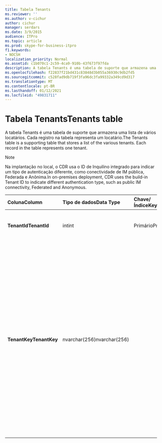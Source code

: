 ```yaml
---
title: Tabela Tenants
ms.reviewer: ''
ms.author: v-cichur
author: cichur
manager: serdars
ms.date: 3/9/2015
audience: ITPro
ms.topic: article
ms.prod: skype-for-business-itpro
f1.keywords:
- NOCSH
localization_priority: Normal
ms.assetid: c1b070c1-2c59-4ca9-910b-43f673f97fda
description: A tabela Tenants é uma tabela de suporte que armazena uma lista de vários locatários. Cada registro na tabela representa um locatário.
ms.openlocfilehash: f22837f21bd431c83848d3b055a36930c9db2fd5
ms.sourcegitcommit: c528fad9db719f3fa96dc3fa99332a349cd9d317
ms.translationtype: MT
ms.contentlocale: pt-BR
ms.lasthandoff: 01/12/2021
ms.locfileid: "49831711"
---
```

# <a name="tenants-table"></a><span data-ttu-id="f8061-104">Tabela Tenants</span><span class="sxs-lookup"><span data-stu-id="f8061-104">Tenants table</span></span>
 
<span data-ttu-id="f8061-p102">A tabela Tenants é uma tabela de suporte que armazena uma lista de vários locatários. Cada registro na tabela representa um locatário.</span><span class="sxs-lookup"><span data-stu-id="f8061-p102">The Tenants table is a supporting table that stores a list of the various tenants. Each record in the table represents one tenant.</span></span>
  
> [!NOTE]
> <span data-ttu-id="f8061-107">Na implantação no local, o CDR usa o ID de Inquilino integrado para indicar um tipo de autenticação diferente, como conectividade de IM pública, Federada e Anônima.</span><span class="sxs-lookup"><span data-stu-id="f8061-107">In on-premises deployment, CDR uses the build-in Tenant ID to indicate different authentication type, such as public IM connectivity, Federated and Anonymous.</span></span> 
  
|<span data-ttu-id="f8061-108">**Coluna**</span><span class="sxs-lookup"><span data-stu-id="f8061-108">**Column**</span></span>|<span data-ttu-id="f8061-109">**Tipo de dados**</span><span class="sxs-lookup"><span data-stu-id="f8061-109">**Data Type**</span></span>|<span data-ttu-id="f8061-110">**Chave/Índice**</span><span class="sxs-lookup"><span data-stu-id="f8061-110">**Key/Index**</span></span>|<span data-ttu-id="f8061-111">**Detalhes**</span><span class="sxs-lookup"><span data-stu-id="f8061-111">**Details**</span></span>|
|:-----|:-----|:-----|:-----|
|<span data-ttu-id="f8061-112">**TenantId**</span><span class="sxs-lookup"><span data-stu-id="f8061-112">**TenantId**</span></span> <br/> |<span data-ttu-id="f8061-113">int</span><span class="sxs-lookup"><span data-stu-id="f8061-113">int</span></span>  <br/> |<span data-ttu-id="f8061-114">Primário</span><span class="sxs-lookup"><span data-stu-id="f8061-114">Primary</span></span>  <br/> |<span data-ttu-id="f8061-115">Número exclusivo que identifica o ID desse inquilino.</span><span class="sxs-lookup"><span data-stu-id="f8061-115">Unique number identifying this Tenant ID.</span></span>  <br/> |
|<span data-ttu-id="f8061-116">**TenantKey**</span><span class="sxs-lookup"><span data-stu-id="f8061-116">**TenantKey**</span></span> <br/> |<span data-ttu-id="f8061-117">nvarchar(256)</span><span class="sxs-lookup"><span data-stu-id="f8061-117">nvarchar(256)</span></span>  <br/> || <span data-ttu-id="f8061-118">Valores permitidos:</span><span class="sxs-lookup"><span data-stu-id="f8061-118">Allowed values:</span></span> <br/>  <span data-ttu-id="f8061-119">00000000-0000-0000-0000-000000000000 - Enterprise</span><span class="sxs-lookup"><span data-stu-id="f8061-119">00000000-0000-0000-0000-000000000000 - Enterprise</span></span> <br/>  <span data-ttu-id="f8061-120">00000000-0000-0000-0000-000000000001 - Federado</span><span class="sxs-lookup"><span data-stu-id="f8061-120">00000000-0000-0000-0000-000000000001 - Federated</span></span> <br/>  <span data-ttu-id="f8061-121">00000000-0000-0000-0000-000000000002 - Anônimo</span><span class="sxs-lookup"><span data-stu-id="f8061-121">00000000-0000-0000-0000-000000000002 - Anonymous</span></span> <br/>  <span data-ttu-id="f8061-122">00000000-0000-0000-0000-000000000003 - Conectividade de IM pública</span><span class="sxs-lookup"><span data-stu-id="f8061-122">00000000-0000-0000-0000-000000000003 - Public IM connectivity</span></span> <br/> |
   

